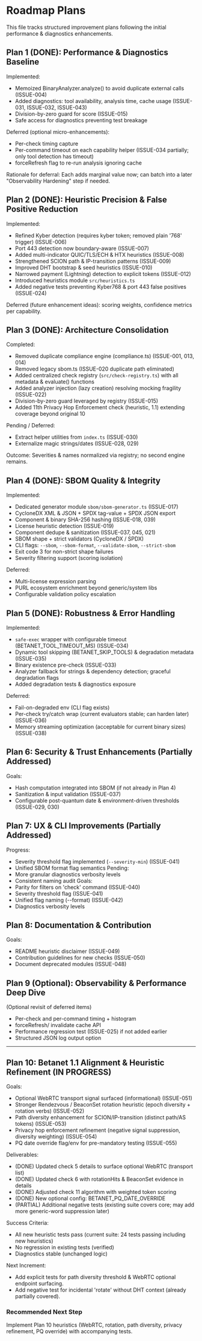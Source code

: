 # Roadmap Plans

This file tracks structured improvement plans following the initial performance & diagnostics enhancements.

## Plan 1 (DONE): Performance & Diagnostics Baseline
Implemented:
- Memoized BinaryAnalyzer.analyze() to avoid duplicate external calls (ISSUE-004)
- Added diagnostics: tool availability, analysis time, cache usage (ISSUE-031, ISSUE-032, ISSUE-043)
- Division-by-zero guard for score (ISSUE-015)
- Safe access for diagnostics preventing test breakage

Deferred (optional micro-enhancements):
- Per-check timing capture
- Per-command timeout on each capability helper (ISSUE-034 partially; only tool detection has timeout)
- forceRefresh flag to re-run analysis ignoring cache

Rationale for deferral: Each adds marginal value now; can batch into a later "Observability Hardening" step if needed.

## Plan 2 (DONE): Heuristic Precision & False Positive Reduction
Implemented:
- Refined Kyber detection (requires kyber token; removed plain '768' trigger) (ISSUE-006)
- Port 443 detection now boundary-aware (ISSUE-007)
- Added multi-indicator QUIC/TLS/ECH & HTX heuristics (ISSUE-008)
- Strengthened SCION path & IP-transition patterns (ISSUE-009)
- Improved DHT bootstrap & seed heuristics (ISSUE-010)
- Narrowed payment (Lightning) detection to explicit tokens (ISSUE-012)
- Introduced heuristics module `src/heuristics.ts`
- Added negative tests preventing Kyber768 & port 443 false positives (ISSUE-024)

Deferred (future enhancement ideas): scoring weights, confidence metrics per capability.

## Plan 3 (DONE): Architecture Consolidation
Completed:
- Removed duplicate compliance engine (compliance.ts) (ISSUE-001, 013, 014)
- Removed legacy sbom.ts (ISSUE-020 duplicate path eliminated)
- Added centralized check registry (`src/check-registry.ts`) with all metadata & evaluate() functions
- Added analyzer injection (lazy creation) resolving mocking fragility (ISSUE-022)
- Division-by-zero guard leveraged by registry (ISSUE-015)
- Added 11th Privacy Hop Enforcement check (heuristic, 1.1) extending coverage beyond original 10

Pending / Deferred:
- Extract helper utilities from `index.ts` (ISSUE-030)
- Externalize magic strings/dates (ISSUE-028, 029)

Outcome: Severities & names normalized via registry; no second engine remains.

## Plan 4 (DONE): SBOM Quality & Integrity
Implemented:
- Dedicated generator module `sbom/sbom-generator.ts` (ISSUE-017)
- CycloneDX XML & JSON + SPDX tag-value + SPDX JSON export
- Component & binary SHA-256 hashing (ISSUE-018, 039)
- License heuristic detection (ISSUE-019)
- Component dedupe & sanitization (ISSUE-037, 045, 021)
- SBOM shape + strict validators (CycloneDX / SPDX)
- CLI flags: `--sbom`, `--sbom-format`, `--validate-sbom`, `--strict-sbom`
- Exit code 3 for non-strict shape failures
- Severity filtering support (scoring isolation)

Deferred:
- Multi-license expression parsing
- PURL ecosystem enrichment beyond generic/system libs
- Configurable validation policy escalation

## Plan 5 (DONE): Robustness & Error Handling
Implemented:
- `safe-exec` wrapper with configurable timeout (BETANET_TOOL_TIMEOUT_MS) (ISSUE-034)
- Dynamic tool skipping (BETANET_SKIP_TOOLS) & degradation metadata (ISSUE-035)
- Binary existence pre-check (ISSUE-033)
- Analyzer fallback for strings & dependency detection; graceful degradation flags
- Added degradation tests & diagnostics exposure

Deferred:
- Fail-on-degraded env (CLI flag exists)
- Per-check try/catch wrap (current evaluators stable; can harden later) (ISSUE-036)
- Memory streaming optimization (acceptable for current binary sizes) (ISSUE-038)

## Plan 6: Security & Trust Enhancements (Partially Addressed)
Goals:
- Hash computation integrated into SBOM (if not already in Plan 4)
- Sanitization & input validation (ISSUE-037)
- Configurable post-quantum date & environment-driven thresholds (ISSUE-029, 030)

## Plan 7: UX & CLI Improvements (Partially Addressed)
Progress:
- Severity threshold flag implemented (`--severity-min`) (ISSUE-041)
- Unified SBOM format flag semantics
Pending:
- More granular diagnostics verbosity levels
- Consistent naming audit
Goals:
- Parity for filters on 'check' command (ISSUE-040)
- Severity threshold flag (ISSUE-041)
- Unified flag naming (--format) (ISSUE-042)
- Diagnostics verbosity levels

## Plan 8: Documentation & Contribution
Goals:
- README heuristic disclaimer (ISSUE-049)
- Contribution guidelines for new checks (ISSUE-050)
- Document deprecated modules (ISSUE-048)

## Plan 9 (Optional): Observability & Performance Deep Dive
(Optional revisit of deferred items)
- Per-check and per-command timing + histogram
- forceRefresh/ invalidate cache API
- Performance regression test (ISSUE-025) if not added earlier
- Structured JSON log output option

---
## Plan 10: Betanet 1.1 Alignment & Heuristic Refinement (IN PROGRESS)
Goals:
- Optional WebRTC transport signal surfaced (informational) (ISSUE-051)
- Stronger Rendezvous / BeaconSet rotation heuristic (epoch diversity + rotation verbs) (ISSUE-052)
- Path diversity enhancement for SCION/IP-transition (distinct path/AS tokens) (ISSUE-053)
- Privacy hop enforcement refinement (negative signal suppression, diversity weighting) (ISSUE-054)
- PQ date override flag/env for pre-mandatory testing (ISSUE-055)

Deliverables:
- (DONE) Updated check 5 details to surface optional WebRTC (transport list)
- (DONE) Updated check 6 with rotationHits & BeaconSet evidence in details
- (DONE) Adjusted check 11 algorithm with weighted token scoring
- (DONE) New optional config: BETANET_PQ_DATE_OVERRIDE
- (PARTIAL) Additional negative tests (existing suite covers core; may add more generic-word suppression later)

Success Criteria:
- All new heuristic tests pass (current suite: 24 tests passing including new heuristics)
- No regression in existing tests (verified)
- Diagnostics stable (unchanged logic)

Next Increment:
- Add explicit tests for path diversity threshold & WebRTC optional endpoint surfacing.
- Add negative test for incidental 'rotate' without DHT context (already partially covered).

### Recommended Next Step
Implement Plan 10 heuristics (WebRTC, rotation, path diversity, privacy refinement, PQ override) with accompanying tests.

